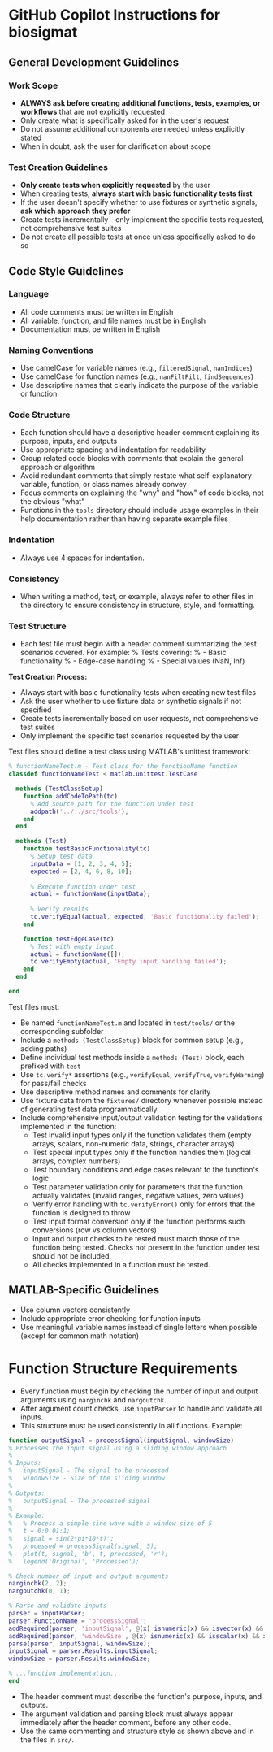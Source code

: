 # GitHub Copilot Instructions for biosigmat

## General Development Guidelines

### Work Scope
- **ALWAYS ask before creating additional functions, tests, examples, or workflows** that are not explicitly requested
- Only create what is specifically asked for in the user's request
- Do not assume additional components are needed unless explicitly stated
- When in doubt, ask the user for clarification about scope

### Test Creation Guidelines
- **Only create tests when explicitly requested** by the user
- When creating tests, **always start with basic functionality tests first**
- If the user doesn't specify whether to use fixtures or synthetic signals, **ask which approach they prefer**
- Create tests incrementally - only implement the specific tests requested, not comprehensive test suites
- Do not create all possible tests at once unless specifically asked to do so

## Code Style Guidelines

### Language
- All code comments must be written in English
- All variable, function, and file names must be in English
- Documentation must be written in English

### Naming Conventions
- Use camelCase for variable names (e.g., `filteredSignal`, `nanIndices`)
- Use camelCase for function names (e.g., `nanFiltFilt`, `findSequences`)
- Use descriptive names that clearly indicate the purpose of the variable or function

### Code Structure
- Each function should have a descriptive header comment explaining its purpose, inputs, and outputs
- Use appropriate spacing and indentation for readability
- Group related code blocks with comments that explain the general approach or algorithm
- Avoid redundant comments that simply restate what self-explanatory variable, function, or class names already convey
- Focus comments on explaining the "why" and "how" of code blocks, not the obvious "what"
- Functions in the `tools` directory should include usage examples in their help documentation rather than having separate example files

### Indentation
- Always use 4 spaces for indentation.

### Consistency
- When writing a method, test, or example, always refer to other files in the directory to ensure consistency in structure, style, and formatting.

### Test Structure

- Each test file must begin with a header comment summarizing the test scenarios covered. For example:
% Tests covering:
%   - Basic functionality
%   - Edge-case handling
%   - Special values (NaN, Inf)

**Test Creation Process:**
- Always start with basic functionality tests when creating new test files
- Ask the user whether to use fixture data or synthetic signals if not specified
- Create tests incrementally based on user requests, not comprehensive test suites
- Only implement the specific test scenarios requested by the user

Test files should define a test class using MATLAB's unittest framework:

```matlab
% functionNameTest.m - Test class for the functionName function
classdef functionNameTest < matlab.unittest.TestCase

  methods (TestClassSetup)
    function addCodeToPath(tc)
      % Add source path for the function under test
      addpath('../../src/tools');
    end
  end

  methods (Test)
    function testBasicFunctionality(tc)
      % Setup test data
      inputData = [1, 2, 3, 4, 5];
      expected = [2, 4, 6, 8, 10];
      
      % Execute function under test
      actual = functionName(inputData);
      
      % Verify results
      tc.verifyEqual(actual, expected, 'Basic functionality failed');
    end

    function testEdgeCase(tc)
      % Test with empty input
      actual = functionName([]);
      tc.verifyEmpty(actual, 'Empty input handling failed');
    end
  end

end
```

Test files must:
- Be named `functionNameTest.m` and located in `test/tools/` or the corresponding subfolder
- Include a `methods (TestClassSetup)` block for common setup (e.g., adding paths)
- Define individual test methods inside a `methods (Test)` block, each prefixed with `test`
- Use `tc.verify*` assertions (e.g., `verifyEqual`, `verifyTrue`, `verifyWarning`) for pass/fail checks
- Use descriptive method names and comments for clarity
- Use fixture data from the `fixtures/` directory whenever possible instead of generating test data programmatically
- Include comprehensive input/output validation testing for the validations implemented in the function:
  - Test invalid input types only if the function validates them (empty arrays, scalars, non-numeric data, strings, character arrays)
  - Test special input types only if the function handles them (logical arrays, complex numbers)
  - Test boundary conditions and edge cases relevant to the function's logic
  - Test parameter validation only for parameters that the function actually validates (invalid ranges, negative values, zero values)
  - Verify error handling with `tc.verifyError()` only for errors that the function is designed to throw
  - Test input format conversion only if the function performs such conversions (row vs column vectors)
  - Input and output checks to be tested must match those of the function being tested. Checks not present in the function under test should not be included.
  - All checks implemented in a function must be tested.

## MATLAB-Specific Guidelines
- Use column vectors consistently
- Include appropriate error checking for function inputs
- Use meaningful variable names instead of single letters when possible (except for common math notation)

# Function Structure Requirements
- Every function must begin by checking the number of input and output arguments using `narginchk` and `nargoutchk`.
- After argument count checks, use `inputParser` to handle and validate all inputs.
- This structure must be used consistently in all functions. Example:

```matlab
function outputSignal = processSignal(inputSignal, windowSize)
% Processes the input signal using a sliding window approach
% 
% Inputs:
%   inputSignal - The signal to be processed
%   windowSize - Size of the sliding window
%
% Outputs:
%   outputSignal - The processed signal
%
% Example:
%   % Process a simple sine wave with a window size of 5
%   t = 0:0.01:1;
%   signal = sin(2*pi*10*t)';
%   processed = processSignal(signal, 5);
%   plot(t, signal, 'b', t, processed, 'r');
%   legend('Original', 'Processed');

% Check number of input and output arguments
narginchk(2, 2);
nargoutchk(0, 1);

% Parse and validate inputs
parser = inputParser;
parser.FunctionName = 'processSignal';
addRequired(parser, 'inputSignal', @(x) isnumeric(x) && isvector(x) && ~isempty(x));
addRequired(parser, 'windowSize', @(x) isnumeric(x) && isscalar(x) && x > 0);
parse(parser, inputSignal, windowSize);
inputSignal = parser.Results.inputSignal;
windowSize = parser.Results.windowSize;

% ...function implementation...
end
```

- The header comment must describe the function's purpose, inputs, and outputs.
- The argument validation and parsing block must always appear immediately after the header comment, before any other code.
- Use the same commenting and structure style as shown above and in the files in `src/`.